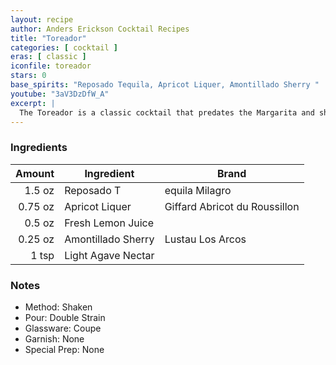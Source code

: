 ```yaml
---
layout: recipe
author: Anders Erickson Cocktail Recipes
title: "Toreador"
categories: [ cocktail ]
eras: [ classic ]
iconfile: toreador
stars: 0
base_spirits: "Reposado Tequila, Apricot Liquer, Amontillado Sherry "
youtube: "3aV3DzDfW_A"
excerpt: |
  The Toreador is a classic cocktail that predates the Margarita and showcases tequila in a balanced and approachable way. It's a great choice for those who want to explore tequila beyond the classic Margarita.
---
```


### Ingredients

|  Amount | Ingredient         | Brand                         |
| ------: | ------------------ | ----------------------------- |
|  1.5 oz | Reposado T         | equila Milagro                |
| 0.75 oz | Apricot Liquer     | Giffard Abricot du Roussillon |
|  0.5 oz | Fresh Lemon Juice  |
| 0.25 oz | Amontillado Sherry | Lustau Los Arcos              |
|   1 tsp | Light Agave Nectar |

### Notes

- Method: Shaken
- Pour: Double Strain
- Glassware: Coupe
- Garnish: None
- Special Prep: None
